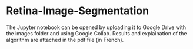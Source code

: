 # Retina-Image-Segmentation

The Jupyter notebook can be opened by uploading it to Google Drive with the images folder and using Google Collab.
Results and explaination of the algorithm are attached in the pdf file (in French).
